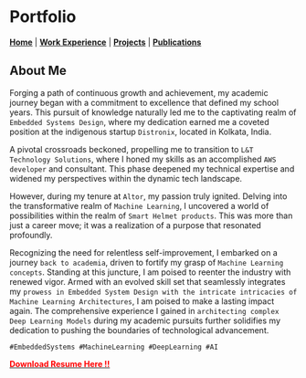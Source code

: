# Portfolio

[**Home**](index.md) | [**Work Experience**](experience.md) | [**Projects**](projects.md) | [**Publications**](publication.md)

## About Me

Forging a path of continuous growth and achievement, my academic journey began with a commitment to excellence that defined my school years. This pursuit of knowledge naturally led me to the captivating realm of `Embedded Systems Design`, where my dedication earned me a coveted position at the indigenous startup `Distronix`, located in Kolkata, India.

A pivotal crossroads beckoned, propelling me to transition to `L&T Technology Solutions`, where I honed my skills as an accomplished `AWS developer` and consultant. This phase deepened my technical expertise and widened my perspectives within the dynamic tech landscape.

However, during my tenure at `Altor`, my passion truly ignited. Delving into the transformative realm of `Machine Learning`, I uncovered a world of possibilities within the realm of `Smart Helmet products`. This was more than just a career move; it was a realization of a purpose that resonated profoundly.

Recognizing the need for relentless self-improvement, I embarked on a journey `back to academia`, driven to fortify my grasp of `Machine Learning concepts`. Standing at this juncture, I am poised to reenter the industry with renewed vigor. Armed with an evolved skill set that seamlessly integrates my `prowess in Embedded System Design with the intricate intricacies of Machine Learning Architectures`, I am poised to make a lasting impact again. The comprehensive experience I gained in `architecting complex Deep Learning Models` during my academic pursuits further solidifies my dedication to pushing the boundaries of technological advancement.

`#EmbeddedSystems #MachineLearning #DeepLearning #AI`

[<span style="color: red;">**Download Resume Here !!**</span>](/pdf/Aninda%20Ghosh-Resume-AI.pdf)
